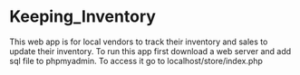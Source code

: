 # Keeping_Inventory
This web app is for local vendors to track their inventory and sales to update their inventory. 
To run this app first download a web server and add sql file to phpmyadmin.
To access it go to localhost/store/index.php
